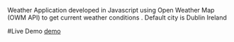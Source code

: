 Weather Application developed in Javascript using Open Weather Map (OWM API) to get current weather conditions . Default city is Dublin Ireland

#Live Demo
[demo](conorholmes.com/WeatherNow/)
